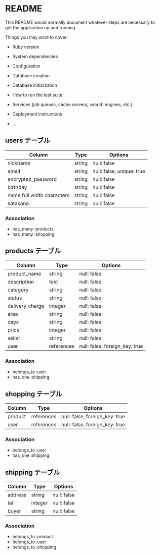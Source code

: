 # README

This README would normally document whatever steps are necessary to get the
application up and running.

Things you may want to cover:

* Ruby version

* System dependencies

* Configuration

* Database creation

* Database initialization

* How to run the test suite

* Services (job queues, cache servers, search engines, etc.)

* Deployment instructions

* ...

## users テーブル

| Column                     | Type   | Options                   |
| -------------------------  | ------ | ------------------------- |
| nickname                   | string | null: false               |
| email                      | string | null: false, unique: true |
| encrypted_password         | string | null: false               |
| birthday                   | string | null: false               |
| name full width characters | string | null: false               |
| katakana                   | string | null: false               |

### Association

- has_many :products
- has_many :shopping

## products テーブル

| Column          | Type       | Options                        |
| --------------- | ---------- | ------------------------------ |
| product_name    | string     | null: false                    |
| description     | text       | null: false                    |
| category        | string     | null: false                    |
| status          | string     | null: false                    |
| delivery_charge | integer    | null: false                    |
| area            | string     | null: false                    |
| days            | string     | null: false                    |
| price           | integer    | null: false                    |
| seller          | string     | null: false                    |
| user            | references | null: false, foreign_key: true |

### Association

- belongs_to :user
- has_one    :shipping

## shopping テーブル

| Column   | Type       | Options                        |
| -------- | ---------- | ------------------------------ |
| product  | references | null: false, foreign_key: true |
| user     | references | null: false, foreign_key: true |

### Association

- belongs_to :user
- has_one    :shipping

## shipping テーブル

| Column  | Type       | Options     |
| ------- | ---------- | ----------- |
| address | string     | null: false |
| tel     | integer    | null: false |
| buyer   | string     | null: false |

### Association

- belongs_to :product
- belongs_to :user
- belongs_to :shopping
